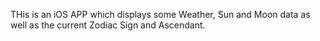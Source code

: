 THis is an iOS APP which displays some Weather, Sun and Moon data as well as the current Zodiac Sign and Ascendant.

